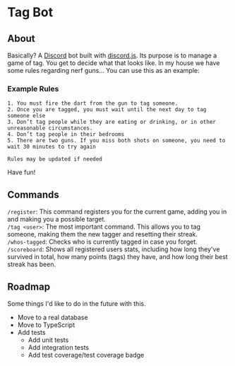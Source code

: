 # Tag Bot

## About

Basically? A [Discord](https://discord.com/) bot built with [discord.js](https://discord.js.org/). Its purpose is to manage a game of tag. You get to decide what that looks like. In my house we have some rules regarding nerf guns... You can use this as an example:

### Example Rules

```
1. You must fire the dart from the gun to tag someone.
2. Once you are tagged, you must wait until the next day to tag someone else
3. Don’t tag people while they are eating or drinking, or in other unreasonable circumstances.
4. Don’t tag people in their bedrooms
5. There are two guns. If you miss both shots on someone, you need to wait 30 minutes to try again

Rules may be updated if needed
```

Have fun!

## Commands

`/register`: This command registers you for the current game, adding you in and making you a possible target.  
`/tag <user>`: The most important command. This allows you to tag someone, making them the new tagger and resetting their streak.  
`/whos-tagged`: Checks who is currently tagged in case you forget.  
`/scoreboard`: Shows all registered users stats, including how long they've survived in total, how many points (tags) they have, and how long their best streak has been.

## Roadmap

Some things I'd like to do in the future with this.

- Move to a real database
- Move to TypeScript
- Add tests
  - Add unit tests
  - Add integration tests
  - Add test coverage/test coverage badge
